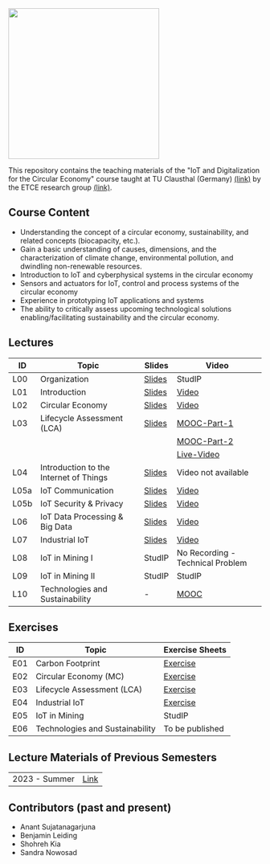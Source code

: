 <img src="https://github.com/user-attachments/assets/23c6463c-6db5-44b1-8b38-ea537c0e9980" width="300">

This repository contains the teaching materials of the "IoT and Digitalization for the Circular Economy" course taught at TU Clausthal (Germany) [(link)](https://www.isse.tu-clausthal.de/en/) by the ETCE research group [(link)](https://etce-lab.com).

## Course Content

- Understanding the concept of a circular economy, sustainability, and related concepts (biocapacity, etc.).
- Gain a basic understanding of causes, dimensions, and the characterization of climate change, environmental pollution, and dwindling non-renewable resources. 
- Introduction to IoT and cyberphysical systems in the circular economy
- Sensors and actuators for IoT, control and process systems of the circular economy
- Experience in prototyping IoT applications and systems
- The ability to critically assess upcoming technological solutions enabling/facilitating sustainability and the circular economy.

## Lectures

| ID   | Topic                                  | Slides                                                                                                                                               | Video                                                          |
|------|----------------------------------------|------------------------------------------------------------------------------------------------------------------------------------------------------|----------------------------------------------------------------|
| L00  | Organization                           | [Slides](IoT-CE-L00-Organization.pdf) | StudIP |
| L01  | Introduction                           | [Slides](https://github.com/ETCE-LAB/teaching-material/blob/master/Emerging-Technologies-for-the-Circular-Economy/ETCE-L01-Introduction.pdf)                       | [Video](https://video.tu-clausthal.de/vorlesung/1381.html#k=2) |
| L02  | Circular Economy                       | [Slides](https://github.com/ETCE-LAB/teaching-material/blob/master/Emerging-Technologies-for-the-Circular-Economy/ETCE-L02-Circular-Economy.pdf)                   | [Video](https://video.tu-clausthal.de/vorlesung/1381.html#k=3) |
| L03  | Lifecycle Assessment (LCA)             | [Slides](https://github.com/ETCE-LAB/teaching-material/blob/master/Emerging-Technologies-for-the-Circular-Economy/ETCE-L03-Lifecycle-Assessment.pdf)               | [MOOC-Part-1](https://ltg.etce-lab.de/#/id/65df00fb676ad51ee894e7b2) |
|      |                                        |                                                                                                                                                                    | [MOOC-Part-2](https://ltg.etce-lab.de/#/id/65df00fb676ad51ee894e7ca) |
|      |                                        |                                                                                                                                                                  | [Live-Video](https://video.tu-clausthal.de/vorlesung/1381.html#k=4) |
| L04  | Introduction to the Internet of Things | [Slides](https://github.com/ETCE-LAB/teaching-material/blob/master/Emerging-Technologies-for-the-Circular-Economy/ETCE-L04-Introduction-to-the-IoT.pdf)            | Video not available |
| L05a | IoT Communication                      | [Slides](https://github.com/ETCE-LAB/teaching-material/blob/master/Emerging-Technologies-for-the-Circular-Economy/ETCE-L05a-IoT-Communications.pdf)                | [Video](https://video.tu-clausthal.de/vorlesung/1381.html#k=6) |
| L05b | IoT Security & Privacy                 | [Slides](https://github.com/ETCE-LAB/teaching-material/blob/master/Emerging-Technologies-for-the-Circular-Economy/ETCE-L05b-IoT-Security-and-Privacy.pdf)          | [Video](https://video.tu-clausthal.de/vorlesung/1381.html#k=7) |
| L06  | IoT Data Processing & Big Data         | [Slides](https://github.com/ETCE-LAB/teaching-material/blob/master/Emerging-Technologies-for-the-Circular-Economy/ETCE-L06-IoT-Data-Processing-and-BigData.pdf)    | [Video](https://video.tu-clausthal.de/vorlesung/1381.html#k=8) |
| L07  | Industrial IoT                         | [Slides](https://github.com/ETCE-LAB/teaching-material/blob/master/Emerging-Technologies-for-the-Circular-Economy/ETCE-L07-IIoT.pdf) | [Video](https://video.tu-clausthal.de/vorlesung/1381.html#k=9) |
| L08  | IoT in Mining I                        | StudIP | No Recording - Technical Problem   |
| L09  | IoT in Mining II                       | StudIP | StudIP |
| L10  | Technologies and Sustainability        | - | [MOOC](https://ltg.etce-lab.de/#/id/65df00fa676ad51ee894e790)   |


## Exercises

| ID    | Topic                                   | Exercise Sheets                                    |
|-------|-----------------------------------------|----------------------------------------------------|
| E01   | Carbon Footprint                        | [Exercise](Exercises/E01-CarbonFootprint.pdf)      |
| E02   | Circular Economy (MC)                   | [Exercise](Exercises/E02-CE-MC-Test.pdf)           |
| E03   | Lifecycle Assessment (LCA)              | [Exercise](Exercises/E03-LCA.pdf)                  |
| E04   | Industrial IoT                          | [Exercise](Exercises/E04-IIoT.pdf)                 |
| E05   | IoT in Mining                           | StudIP                                             |
| E06   | Technologies and Sustainability         | To be published                                    |



## Lecture Materials of Previous Semesters

|                |                                         | 
|----------------|-----------------------------------------|
| 2023 - Summer  | [Link](0_ARCHIVE/Summer-2023/README.md) |

## Contributors (past and present)
- Anant Sujatanagarjuna
- Benjamin Leiding
- Shohreh Kia
- Sandra Nowosad
